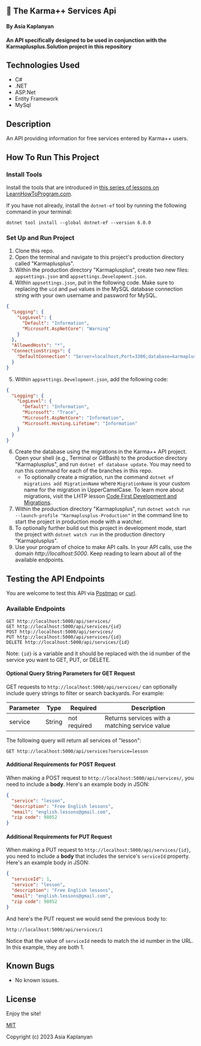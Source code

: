 ## 🍓 The Karma++ Services Api

#### By Asia Kaplanyan

#### An API specifically designed to be used in conjunction with  the Karmaplusplus.Solution project in this repository

## Technologies Used

* C#
* .NET
* ASP.Net
* Entity Framework
* MySql

## Description

An API providing information for free services entered by Karma++ users.  

## How To Run This Project

### Install Tools

Install the tools that are introduced in [this series of lessons on LearnHowToProgram.com](https://www.learnhowtoprogram.com/c-and-net/getting-started-with-c).

If you have not already, install the `dotnet-ef` tool by running the following command in your terminal:

```
dotnet tool install --global dotnet-ef --version 6.0.0
```

### Set Up and Run Project

1. Clone this repo.
2. Open the terminal and navigate to this project's production directory called "Karmaplusplus".
3. Within the production directory "Karmaplusplus", create two new files: `appsettings.json` and `appsettings.Development.json`.
4. Within `appsettings.json`, put in the following code. Make sure to replacing the `uid` and `pwd` values in the MySQL database connection string with your own username and password for MySQL.

```json
{
  "Logging": {
    "LogLevel": {
      "Default": "Information",
      "Microsoft.AspNetCore": "Warning"
    }
  },
  "AllowedHosts": "*",
  "ConnectionStrings": {
    "DefaultConnection": "Server=localhost;Port=3306;database=karmaplusplus_api;uid=YOUR-USER-NAME-HERE;pwd=YOUR-PASSWORD-HERE;"
  }
}
```

5. Within `appsettings.Development.json`, add the following code:

```json
{
  "Logging": {
    "LogLevel": {
      "Default": "Information",
      "Microsoft": "Trace",
      "Microsoft.AspNetCore": "Information",
      "Microsoft.Hosting.Lifetime": "Information"
    }
  }
}
```
6. Create the database using the migrations in the Karma++ API project. Open your shell (e.g., Terminal or GitBash) to the production directory "Karmaplusplus", and run `dotnet ef database update`. You may need to run this command for each of the branches in this repo. 
    - To optionally create a migration, run the command `dotnet ef migrations add MigrationName` where `MigrationName` is your custom name for the migration in UpperCamelCase. To learn more about migrations, visit the LHTP lesson [Code First Development and Migrations](https://www.learnhowtoprogram.com/c-and-net-part-time/many-to-many-relationships/code-first-development-and-migrations).
7. Within the production directory "Karmaplusplus", run `dotnet watch run --launch-profile "Karmaplusplus-Production"` in the command line to start the project in production mode with a watcher. 
8. To optionally further build out this project in development mode, start the project with `dotnet watch run` in the production directory "Karmaplusplus".
9. Use your program of choice to make API calls. In your API calls, use the domain _http://localhost:5000_. Keep reading to learn about all of the available endpoints.

## Testing the API Endpoints

You are welcome to test this API via [Postman](https://www.postman.com/) or [curl](https://curl.se/).

### Available Endpoints

```
GET http://localhost:5000/api/services/
GET http://localhost:5000/api/services/{id}
POST http://localhost:5000/api/services/
PUT http://localhost:5000/api/services/{id}
DELETE http://localhost:5000/api/services/{id}
```

Note: `{id}` is a variable and it should be replaced with the id number of the service you want to GET, PUT, or DELETE.

#### Optional Query String Parameters for GET Request

GET requests to `http://localhost:5000/api/services/` can optionally include query strings to filter or search backyards. For example:

| Parameter   | Type        |  Required    | Description |
| ----------- | ----------- | -----------  | ----------- |
| service     | String      | not required | Returns services with a matching service value |




The following query will return all services of "lesson":

```
GET http://localhost:5000/api/services?service=lesson
```


#### Additional Requirements for POST Request

When making a POST request to `http://localhost:5000/api/services/`, you need to include a **body**. Here's an example body in JSON:

```json
{
  "service": "lesson",
  "description": "Free English lessons",
  "email": "english.lessons@gmail.com",
  "zip code": 98052
}
```

#### Additional Requirements for PUT Request

When making a PUT request to `http://localhost:5000/api/services/{id}`, you need to include a **body** that includes the service's `serviceId` property. Here's an example body in JSON:

```json
{
  "serviceId": 1,
  "service": "lesson",
  "description": "Free English lessons",
  "email": "english.lessons@gmail.com",
  "zip code": 98052
}
```

And here's the PUT request we would send the previous body to:

```
http://localhost:5000/api/services/1
```

Notice that the value of `serviceId` needs to match the id number in the URL. In this example, they are both 1.

## Known Bugs

* No known issues.

## License
Enjoy the site!

[MIT](https://github.com/git/git-scm.com/blob/main/MIT-LICENSE.txt)

Copyright (c) 2023 Asia Kaplanyan